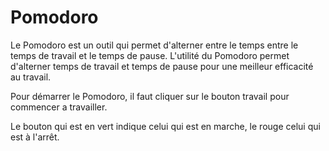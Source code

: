 # Pomodoro

Le Pomodoro est un outil qui permet d'alterner entre le temps entre le temps de travail et le temps de pause.
L'utilité du Pomodoro permet d'alterner temps de travail et temps de pause pour une meilleur efficacité au travail.

Pour démarrer le Pomodoro, il faut cliquer sur le bouton travail pour commencer a travailler.

Le bouton qui est en vert indique celui qui est en marche, le rouge celui qui est à l'arrêt.
